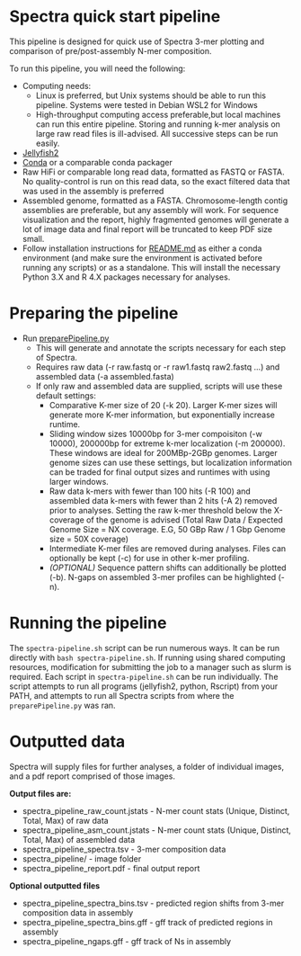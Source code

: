 # Spectra quick start pipeline
This pipeline is designed for quick use of Spectra 3-mer plotting and comparison of pre/post-assembly N-mer composition.

To run this pipeline, you will need the following:
* Computing needs:
  * Linux is preferred, but Unix systems should be able to run this pipeline. Systems were tested in Debian WSL2 for
  Windows
  * High-throughput computing access preferable,but local machines can run this entire pipeline. Storing and running
  k-mer analysis on large raw read files is ill-advised. All successive steps can be run easily.
* [Jellyfish2](http://academic.oup.com/bioinformatics/article/27/6/764/234905)
* [Conda](https://docs.conda.io/projects/conda/en/stable/user-guide/getting-started.html) or a comparable conda
packager
* Raw HiFi or comparable long read data, formatted as FASTQ or FASTA. No quality-control is run on this read data,
so the exact filtered data that was used in the assembly is preferred
* Assembled genome, formatted as a FASTA. Chromosome-length contig assemblies are preferable, but any assembly will
work. For sequence visualization and the report, highly fragmented genomes will generate a lot of image data and final
report will be truncated to keep PDF size small.
* Follow installation instructions for [README.md](README.md) as either a conda environment (and make sure the
environment is activated before running any scripts) or as a standalone. This will install the necessary Python 3.X and
R 4.X packages necessary for analyses.

# Preparing the pipeline
* Run [preparePipeline.py](scripts/utils/preparePipeline.py)
  * This will generate and annotate the scripts necessary for each step of Spectra.
  * Requires raw data (-r raw.fastq or -r raw1.fastq raw2.fastq ...) and assembled data (-a assembled.fasta)
  * If only raw and assembled data are supplied, scripts will use these default settings:
    * Comparative K-mer size of 20 (-k 20). Larger K-mer sizes will generate more K-mer information, but exponentially increase runtime.
    * Sliding window sizes 10000bp for 3-mer compoisiton (-w 10000), 200000bp for extreme k-mer localization (-m 200000). These windows are ideal for 200MBp-2GBp genomes. Larger genome sizes can use these settings, but localization information can be traded for final output sizes and runtimes with using larger windows.
    * Raw data k-mers with fewer than 100 hits (-R 100) and assembled data k-mers with fewer than 2 hits (-A 2) removed prior to analyses. Setting the raw k-mer threshold below the X-coverage of the genome is advised (Total Raw Data / Expected Genome Size = NX coverage. E.G, 50 GBp Raw / 1 Gbp Genome size = 50X coverage)
    * Intermediate K-mer files are removed during analyses. Files can optionally be kept (-c) for use in other k-mer profiling.
    * *(OPTIONAL)* Sequence pattern shifts can additionally be plotted (-b). N-gaps on assembled 3-mer profiles can be highlighted (-n).

# Running the pipeline
The `spectra-pipeline.sh` script can be run numerous ways. It can be run directly with `bash spectra-pipeline.sh`.
If running using shared computing resources, modification for submitting the job to a manager such as slurm is required.
Each script in `spectra-pipeline.sh` can be run individually. The script attempts to run all programs (jellyfish2, python, Rscript) from your PATH, and attempts to run all Spectra scripts from where the `preparePipeline.py` was ran.

# Outputted data
Spectra will supply files for further analyses, a folder of individual images, and a pdf report comprised of those images.

**Output files are:**
* spectra_pipeline_raw_count.jstats - N-mer count stats (Unique, Distinct, Total, Max) of raw data
* spectra_pipeline_asm_count.jstats - N-mer count stats (Unique, Distinct, Total, Max) of assembled data
* spectra_pipeline_spectra.tsv - 3-mer composition data
* spectra_pipeline/ - image folder
* spectra_pipeline_report.pdf - final output report

**Optional outputted files**
* spectra_pipeline_spectra_bins.tsv - predicted region shifts from 3-mer composition data in assembly
* spectra_pipeline_spectra_bins.gff - gff track of predicted regions in assembly
* spectra_pipeline_ngaps.gff - gff track of Ns in assembly